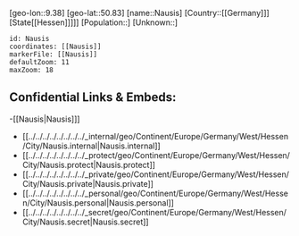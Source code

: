 ﻿---
location: [50.83,9.38]
mapzoom: [7,12] 
mapmarker: city 
type: City
tags:
- geo/City


SpocWebEntityId: 32757
isDeleted: false
confidential: public

---
[geo-lon::9.38]
[geo-lat::50.83]
[name::Nausis]
[Country::[[Germany]]]
[State[[Hessen]]]]]
[Population::]
[Unknown::]


```leaflet
id: Nausis
coordinates: [[Nausis]]
markerFile: [[Nausis]]
defaultZoom: 11 
maxZoom: 18
```


## Confidential Links & Embeds: 
-[[Nausis|Nausis]]] 
- [[../../../../../../../../_internal/geo/Continent/Europe/Germany/West/Hessen/City/Nausis.internal|Nausis.internal]] 
- [[../../../../../../../../_protect/geo/Continent/Europe/Germany/West/Hessen/City/Nausis.protect|Nausis.protect]] 
- [[../../../../../../../../_private/geo/Continent/Europe/Germany/West/Hessen/City/Nausis.private|Nausis.private]] 
- [[../../../../../../../../_personal/geo/Continent/Europe/Germany/West/Hessen/City/Nausis.personal|Nausis.personal]] 
- [[../../../../../../../../_secret/geo/Continent/Europe/Germany/West/Hessen/City/Nausis.secret|Nausis.secret]] 
